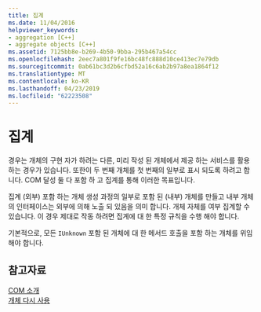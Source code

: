 ```yaml
---
title: 집계
ms.date: 11/04/2016
helpviewer_keywords:
- aggregation [C++]
- aggregate objects [C++]
ms.assetid: 7125bb8e-b269-4b50-9bba-295b467a54cc
ms.openlocfilehash: 2eec7a801f9fe16bc48fc888d10ce413ec7e79db
ms.sourcegitcommit: 0ab61bc3d2b6cfbd52a16c6ab2b97a8ea1864f12
ms.translationtype: MT
ms.contentlocale: ko-KR
ms.lasthandoff: 04/23/2019
ms.locfileid: "62223508"
---
```

# <a name="aggregation"></a>집계

경우는 개체의 구현 자가 하려는 다른, 미리 작성 된 개체에서 제공 하는 서비스를 활용 하는 경우가 있습니다. 또한이 두 번째 개체를 첫 번째의 일부로 표시 되도록 하려고 합니다. COM 달성 둘 다 포함 하 고 집계를 통해 이러한 목표입니다.

집계 (외부) 포함 하는 개체 생성 과정의 일부로 포함 된 (내부) 개체를 만들고 내부 개체의 인터페이스는 외부에 의해 노출 되 있음을 의미 합니다. 개체 자체를 여부 집계할 수 있습니다. 이 경우 제대로 작동 하려면 집계에 대 한 특정 규칙을 수행 해야 합니다.

기본적으로, 모든 `IUnknown` 포함 된 개체에 대 한 메서드 호출을 포함 하는 개체를 위임 해야 합니다.

## <a name="see-also"></a>참고자료

[COM 소개](../atl/introduction-to-com.md)<br/>
[개체 다시 사용](/windows/desktop/com/reusing-objects)
